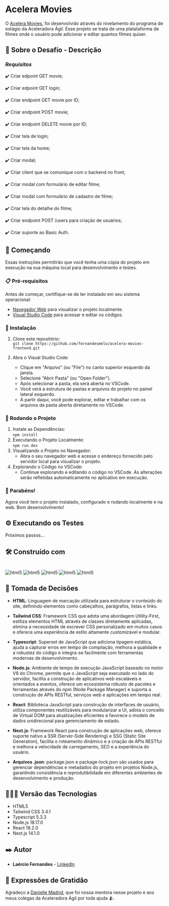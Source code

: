 # Acelera Movies 

O [Acelera Movies](https://whimsical.com/acelera-movies-3NRL1eFhYhT1tB7xXgtbpa), foi desenvolvido através do nivelamento do programa de estágio da Aceleradora Ágil.
Esse projeto se trata de uma platataforma de filmes onde o usuário pode adicionar e editar quantos filmes quiser.



## 📝 Sobre o Desafio - Descrição

### *Requisitos*
✔️ Criar edpoint GET movie;

✔️ Criar edpoint GET login;

✔️ Criar endpoint GET movie por ID;

✔️ Criar endpoint POST movie;

✔️ Criar endpoint DELETE movie por ID;

✔️ Criar tela de login;

✔️ Criar tela da home;

✔️ Criar modal;

✔️ Criar client que se comunique com o backend no front;

✔️ Criar modal com formulário de editar filme;

✔️ Criar modal com formulário de cadastro de filme;

✔️ Criar tela do detalhe do filme;

✔️ Criar endpoint POST /users para criação de usuários;

✔️ Criar suporte ao Basic Auth.


## 🚀 Começando
Essas instruções permitirão que você tenha uma cópia do projeto em execução na sua máquina local para desenvolvimento e testes.

### 📋 Pré-requisitos
Antes de começar, certifique-se de ter instalado em seu sistema operacional:
* [Navegador Web](https://www.google.com/chrome/) para visualizar o projeto localmente.
* [Visual Studio Code](https://code.visualstudio.com/) para acessar e editar os códigos.

### 🔧 Instalação

1. Clone este repositório:
   <br>
   ```git clone https://github.com/fernandesmelo/acelera-movies-frontend.git```

2. Abra o Visual Studio Code:
   * Clique em "Arquivo" (ou "File") no canto superior esquerdo da janela.
   * Selecione "Abrir Pasta" (ou "Open Folder").
   * Após selecionar a pasta, ela será aberta no VSCode.
   * Você verá a estrutura de pastas e arquivos do projeto no painel lateral esquerdo.
   * A partir daqui, você pode explorar, editar e trabalhar com os arquivos da pasta aberta diretamente no VSCode.

### 📱 Rodando o Projeto
1. Instale as Dependências:
   <br>
   ```npm install```
2. Executando o Projeto Localmente:
   <br>
     ```npm run dev``` 
3. Visualizando o Projeto no Navegador:
   * Abra o seu navegador web e acesse o endereço fornecido pelo servidor local para visualizar o projeto.
5. Explorando o Código no VSCode:
   * Continue explorando e editando o código no VSCode. As alterações serão refletidas automaticamente no aplicativo em execução.

### 🎉 Parabéns!
Agora você tem o projeto instalado, configurado e rodando localmente e na web. Bom desenvolvimento!


## ⚙️ Executando os Testes

Próximos passos...

## 🛠️ Construído com

<div style="display: inline-block"><br/>
  <img align="center" alt="html5" src="https://img.shields.io/badge/HTML5-E34F26?style=for-the-badge&logo=html5&logoColor=white" /> 
  <img align="center" alt="html5" src="https://img.shields.io/badge/Tailwind_CSS-38B2AC?style=for-the-badge&logo=tailwind-css&logoColor=white" />
  <img align="center" alt="html5" src="https://img.shields.io/badge/TypeScript-007ACC?style=for-the-badge&logo=typescript&logoColor=white" />
  <img align="center" alt="html5" src="https://img.shields.io/badge/Node.js-43853D?style=for-the-badge&logo=node.js&logoColor=white" /> 
  <img align="center" alt="html5" src="https://img.shields.io/badge/React-20232A?style=for-the-badge&logo=react&logoColor=61DAFB" />
</div><br/>

## 🔨 Tomada de Decisões

* **HTML**: Linguagem de marcação utilizada para estruturar o conteúdo do site, definindo elementos como cabeçalhos, parágrafos, listas e links.

* **Tailwind CSS**: Framework CSS que adota uma abordagem Utility-First, estiliza elementos HTML através de classes diretamente aplicadas, elimina a necessidade de escrever CSS personalizado em muitos casos e oferece uma experiência de estilo altamente customizável e modular.

* **Typescript**: Superset de JavaScript que adiciona tipagem estática, ajuda a capturar erros em tempo de compilação, melhora a qualidade e a robustez do código e integra-se facilmente com ferramentas modernas de desenvolvimento.

* **Node.js**: Ambiente de tempo de execução JavaScript baseado no motor V8 do Chrome, permite que o JavaScript seja executado no lado do servidor, facilita a construção de aplicativos web escaláveis e orientados a eventos, oferece um ecossistema robusto de pacotes e ferramentas através do npm (Node Package Manager) e suporta a construção de APIs RESTful, serviços web e aplicações em tempo real.

* **React**: Biblioteca JavaScript para construção de interfaces de usuário, utiliza componentes reutilizáveis para modularizar a UI, adota o conceito de Virtual DOM para atualizações eficientes e favorece o modelo de dados unidirecional para gerenciamento de estado.

* **Next.js**: Framework React para construção de aplicações web, oferece suporte nativo a SSR (Server-Side Rendering) e SSG (Static Site Generation), facilita o roteamento dinâmico e a criação de APIs RESTful e melhora a velocidade de carregamento, SEO e a experiência do usuário.

* **Arquivos .json**: package.json e package-lock.json são usados para gerenciar dependências e metadados do projeto em projetos Node.js, garantindo consistência e reprodutibilidade em diferentes ambientes de desenvolvimento e produção.

## 👨🏽‍💻 Versão das Tecnologias

* HTML5
* Tailwind CSS 3.4.1
* Typescript 5.3.3
* Node.js 18.17.0
* React 18.2.0
* Next.js 14.1.0

## ✒️ Autor

* **Laércio Fernandes** - [LinkedIn](https://www.linkedin.com/in/laercio-fernandes/)

## 🎁 Expressões de Gratidão

Agradeço a [Danielle Madrid](https://www.linkedin.com/in/daniellermadrid/), que foi nossa mentora nesse projeto e aos meus colegas da Aceleradora Ágil por toda ajuda 🫂.
